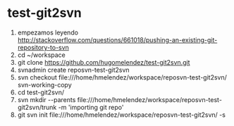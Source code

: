 # test-git2svn
1. empezamos leyendo http://stackoverflow.com/questions/661018/pushing-an-existing-git-repository-to-svn
3. cd ~/workspace
4. git clone https://github.com/hugomelendez/test-git2svn.git
5. svnadmin create reposvn-test-git2svn
6. svn checkout file:///home/hmelendez/workspace/reposvn-test-git2svn/ svn-working-copy
7. cd test-git2svn/
8. svn mkdir --parents file:///home/hmelendez/workspace/reposvn-test-git2svn/trunk -m 'importing git repo'
9. git svn init file:///home/hmelendez/workspace/reposvn-test-git2svn/ -s

